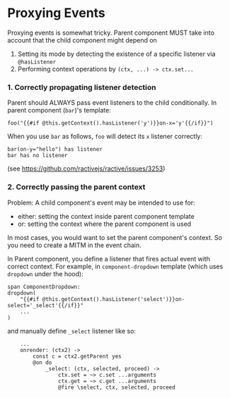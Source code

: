 # Proxying Events

Proxying events is somewhat tricky. Parent component MUST take into account that
the child component might depend on

1. Setting its mode by detecting the existence of a specific listener via `@hasListener`
2. Performing context operations by `(ctx, ...) -> ctx.set...`


### 1. Correctly propagating listener detection

Parent should ALWAYS pass event listeners to the child conditionally. In parent
component (`bar`)'s template:

```pug
foo("{{#if @this.getContext().hasListener('y')}}on-x='y'{{/if}}")
```

When you use `bar` as follows, `foo` will detect its `x` listener correctly:

```pug
bar(on-y="hello") has listener
bar has no listener
```

(see https://github.com/ractivejs/ractive/issues/3253)

### 2. Correctly passing the parent context

Problem: A child component's event may be intended to use for:

- either: setting the context inside parent component template
- or: setting the context where the parent component is used

In most cases, you would want to set the parent component's context. So you need to
create a MITM in the event chain.

In Parent component, you define a listener that fires actual event with correct context.
For example, in `component-dropdown` template (which uses `dropdown` under the hood):

```pug
span ComponentDropdown:
dropdown(
    "{{#if @this.getContext().hasListener('select')}}on-select='_select'{{/if}}"
    ...
)
```
and manually define `_select` listener like so:

```ls
    ...
    onrender: (ctx2) ->
        const c = ctx2.getParent yes
        @on do
            _select: (ctx, selected, proceed) ->
                ctx.set = ~> c.set ...arguments
                ctx.get = ~> c.get ...arguments
                @fire \select, ctx, selected, proceed
```
